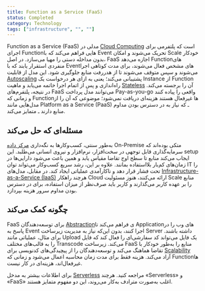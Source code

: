 ```yaml
---
title: Function as a Service (FaaS)
status: Completed
category: Technology
tags: ["infrastructure", "", ""]
---
```


Function as a Service (FaaS) مدلی در [Cloud Computing](/cloud-computing/) است که پلتفرمی برای اجرای Functionهایی فراهم می‌کند که با Event تحریک می‌شوند و امکان Scale خودکار بدون مداخله دستی را مهیا می‌سازد. در اصل، FaaS اجازه می‌دهد Functionهای منفردی استقرار یابند که با Eventهای مشخص فعال می‌شوند، برای مدت کوتاهی اجرا می‌شوند و سپس متوقف می‌شوند تا از هدررفت منابع جلوگیری شود. این مدل از قابلیت [Autoscaling](/auto-scaling/) پشتیبانی می‌کند؛ یعنی به ازای هر درخواست یک Instance از Function راه‌اندازی و پس از اتمام اجرا خاتمه می‌یابد و ماهیت [Stateless](/stateless-apps/) آن را برجسته می‌کند. در نتیجه، پلتفرم‌های FaaS می‌توانند مدل پرداخت Pay-as-you-go واقعی را پیاده کنند و زمانی که Functionها غیرفعال هستند هزینه‌ای دریافت نمی‌شود؛ موضوعی که آن را از مدل‌هایی مانند Platform as a Service (PaaS) ـ که نیاز به در دسترس بودن مداوم منابع دارند ـ متمایز می‌کند.

## مسئله‌ای که حل می‌کند

به‌طور سنتی، کسب‌وکارها به نگه‌داری [مرکز داده](/data-center/) On-Premise متکی بوده‌اند که سرمایه‌گذاری قابل توجهی در سخت‌افزار، نرم‌افزار و نیروی انسانی می‌طلبد. این setup ایجاب می‌کند منابع تا سطح اوج تقاضا مقیاس یابد و همین باعث می‌شود دارایی‌ها در زمان‌های کم‌بار بلااستفاده بمانند. علاوه بر این، رشد سریع کسب‌وکار می‌تواند توان IT را تحت فشار قرار دهد و ناکارآمدی عملیاتی ایجاد کند. در مقابل، مدل‌های [Infrastructure-as-a-Service (IaaS)](/infrastructure-as-a-service/) هرچند راهکار Cloud ارائه می‌کنند، هنوز مسئولیت Scale منابع را بر عهده کاربر می‌گذارند و کاربر باید صرف‌نظر از میزان استفاده، برای در دسترس بودن مداوم سرور هزینه بپردازد.

## چگونه کمک می‌کند

FaaS برای توسعه‌دهندگان [Abstraction](/abstraction/)ی فراهم می‌کند تا Applicationهای وب را در پاسخ به Event اجرا کنند، بدون این‌که نیاز به مدیریت زیرساخت Server داشته باشند. برای مثال، عملیاتی مانند Upload یک فایل می‌تواند کد سفارشی‌ای را فعال کند که فایل را به قالب‌های مختلف Transcode می‌کند. زیرساخت FaaS منابع را به‌طور خودکار با تقاضا هماهنگ می‌کند و توسعه‌دهندگان را از پیچیدگی‌های کدنویسی برای [Scalability](/scalability/) آزاد می‌کند. هزینه فقط برای مدت زمان محاسبه اعمال می‌شود و زمانی که Functionها غیرفعال‌اند، هزینه‌ای در کار نیست.

برای اطلاعات بیشتر به مدخل [Serverless](/serverless/) مراجعه کنید. هرچند «Serverless» و «FaaS» اغلب به‌صورت مترادف به‌کار می‌روند، این دو مفهوم متمایز هستند.

